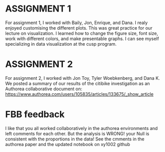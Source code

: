 # ASSIGNMENT 1
For assignment 1, I worked with Baily, Jon, Enrique, and Dana. I realy enjoyed customising the different plots. This was great practice for our lecture on visualization. I learned how to change the figure size, font size, work with different colors, and make presentable graphs. I can see myself specializing in data visualization at the cusp program. 

# ASSIGNMENT 2
For assignment 2, I worked with Jon Toy, Tyler Woebkenberg, and Dana K. We posted a summary of our results of the citibike investigation as an Authorea collaborative document on: https://www.authorea.com/users/105835/articles/133675/_show_article

# FBB feedback

I like that you all worked collaboratively in the authorea environments and left comments for each other. But the analysis is WRONG! your Null is consistent with the proportions in the data! See the cmments in the authorea paper and the updated notebook on xy1002 github 
